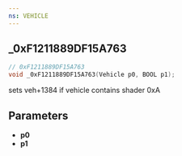 ```yaml
---
ns: VEHICLE
---
```

## _0xF1211889DF15A763

```c
// 0xF1211889DF15A763
void _0xF1211889DF15A763(Vehicle p0, BOOL p1);
```

sets veh+1384 if vehicle contains shader 0xA

## Parameters
* **p0**
* **p1**

